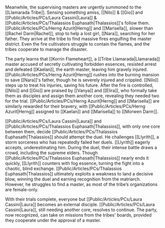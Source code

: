 Meanwhile, the supervising masters are urgently summoned to the [[Llamarada Tribe]]. Sensing something amiss, [[Nilo]] & [[Gio]] and [[Public/Articles/PCs/Laura Cassini|Laura]] & [[Public/Articles/PCs/Thalassios Euphasath|Thalassios]]'s follow them. [[Public/Articles/PCs/Herng Azurit|Herng]] and [[Marisella]], slower than [[Rachel Darm|Rachel]], stop to help a lost girl, [[Nara]], searching for her father. They arrive at the tribe to find massive fires engulfing the master district. Even the fire cultivators struggle to contain the flames, and the tribes cooperate to manage the disaster.

The party learns that [[Korrin Flameheart]], a [[Tribe Llamarada|Llamarada]] master accused of secretly cultivating forbidden essences, resisted arrest and defeated [[Kaelan]], the earth master, leaving him gravely injured. [[Public/Articles/PCs/Herng Azurit|Herng]] rushes into the burning mansion to save [[Nara]]'s father, though he is severely injured and crippled. [[Nilo]] steps up to treat his injuries, saving his future. After the fire is controlled, [[Nilo]] and [[Gio]] are praised by [[Vanya]] and [[Elira]], who formally take them as disciples and assign them another core, revealing they needed two for the trial. [[Public/Articles/PCs/Herng Azurit|Herng]] and [[Marisella]] are similarly rewarded for their bravery, with [[Public/Articles/PCs/Herng Azurit|Herng]] assigned to [[Kaelan]] and [[Marisella]] to [[Morwen Darm]].

[[Public/Articles/PCs/Laura Cassini|Laura]] and [[Public/Articles/PCs/Thalassios Euphasath|Thalassios]], with only one core between them, decide [[Public/Articles/PCs/Thalassios Euphasath|Thalassios]] should attempt the duel. He challenges [[Llyrith]], a storm sorceress who has repeatedly failed her duels. [[Llyrith]] eagerly accepts, underestimating him. During the duel, their intense battle draws a crowd, including the supreme elders. Though [[Public/Articles/PCs/Thalassios Euphasath|Thalassios]] nearly ends it quickly, [[Llyrith]] counters with fog essence, turning the fight into a chaotic, blind exchange. [[Public/Articles/PCs/Thalassios Euphasath|Thalassios]] ultimately exploits a weakness to land a decisive blow, winning the duel and earning recognition from the matriarch. However, he struggles to find a master, as most of the tribe’s organizations are female-only.

With their trials complete, everyone but [[Public/Articles/PCs/Laura Cassini|Laura]] becomes an external disciple. [[Public/Articles/PCs/Laura Cassini|Laura]], still needing another core, resolves to continue. The party, now recognized, can take on missions from the tribes' boards, provided they cooperate under the approval of a master.